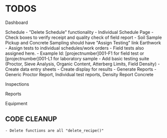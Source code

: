 # TODOS

Dashboard

Schedule
    - "Delete Schedule" functionality
    - Individual Schedule Page
        - Check boxes to verify receipt and quality check of field report
        - Soil Sample Pickup and Concrete Sampling should have "Assign Testing" link
Earthwork
    - Assign tests to individual schedules/work orders
        - Field tests also assigned here.
        - Example Id: [projectnumber]001-F1 for field test or [projectnumber]001-L1 for laboratory sample
    - Add basic testing suite (Proctor, Sieve Analysis, Organic Content, Atterberg Limits, Field Density)
        - Create data entry sheets
        - Create display for results
        - Generate Reports
            - Generic Proctor Report, Individual test reports, Density Report
Concrete

Inspections

Reports

Equipment

## CODE CLEANUP

    - Delete functions are all "delete_recipe()"